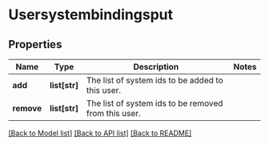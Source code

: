 # Usersystembindingsput

## Properties
Name | Type | Description | Notes
------------ | ------------- | ------------- | -------------
**add** | **list[str]** | The list of system ids to be added to this user. | 
**remove** | **list[str]** | The list of system ids to be removed from this user. | 

[[Back to Model list]](../README.md#documentation-for-models) [[Back to API list]](../README.md#documentation-for-api-endpoints) [[Back to README]](../README.md)


